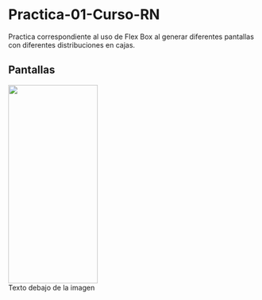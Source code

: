 # Practica-01-Curso-RN
Practica correspondiente al uso de Flex Box al generar diferentes pantallas con diferentes distribuciones en cajas. 

<h2> Pantallas </h2>

<div style=" width:1024px, height:auto, position:relative, margin:auto ">
  <div class=" width:335px, height:auto, position:relative, display:inline-block, vertical-align:top, overflow:hidden,">
  <div class=" width:100%, height:auto, position:relative, display:inline"><img src="https://i.postimg.cc/yW4zjKgh/dos.jpg" width="180" height="400"/></div>
  <div>Texto debajo de la imagen</div>
</div>
